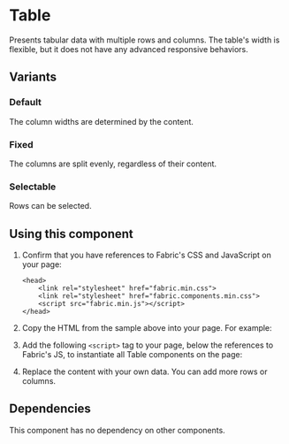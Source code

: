 # Table
Presents tabular data with multiple rows and columns. The table's width is flexible, but it does not have any advanced responsive behaviors.

## Variants

### Default
The column widths are determined by the content.
<!---
{{> Table props=TableExampleModel}}
--->

### Fixed
The columns are split evenly, regardless of their content.
<!---
{{> Table props=TableFixedExampleModel}}
--->

### Selectable
Rows can be selected.
<!---
{{> Table props=TableSelectableExampleModel}}
--->

## Using this component
1. Confirm that you have references to Fabric's CSS and JavaScript on your page:
    ```
    <head>
        <link rel="stylesheet" href="fabric.min.css">
        <link rel="stylesheet" href="fabric.components.min.css">
        <script src="fabric.min.js"></script>
    </head>
    ```
2. Copy the HTML from the sample above into your page. For example:
<!---
<pre>
    <code>
{{renderPartialPre "Table" "TableExample" TableExampleModel false}}
    </code>
</pre>
--->
3. Add the following `<script>` tag to your page, below the references to Fabric's JS, to instantiate all Table components on the page:
<!---
<pre>
    <code>
{{renderPartialPre "Table" "TableExampleJS" "" false}}
    </code>
</pre>
--->
4. Replace the content with your own data. You can add more rows or columns.

## Dependencies
This component has no dependency on other components.

<!---
{{> TableExampleJS }}
--->
